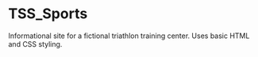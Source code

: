 # TSS_Sports
Informational site for a fictional triathlon training center. Uses basic HTML and CSS styling.
